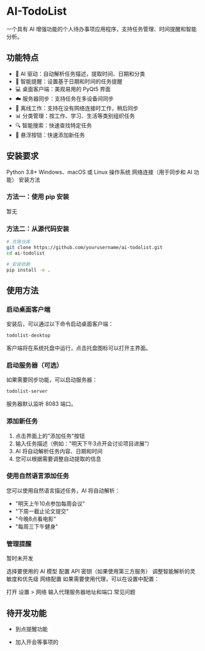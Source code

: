 # AI-TodoList
一个具有 AI 增强功能的个人待办事项应用程序，支持任务管理、时间提醒和智能分析。

## 功能特点
- 🧠 AI 驱动：自动解析任务描述，提取时间、日期和分类
- 🔔 智能提醒：设置基于日期和时间的任务提醒
- 💻 桌面客户端：美观易用的 PyQt5 界面
- ☁️ 服务器同步：支持任务在多设备间同步
- 🔄 离线工作：支持在没有网络连接时工作，稍后同步
- 📊 分类管理：按工作、学习、生活等类别组织任务
- 🔍 智能搜索：快速查找特定任务
- 🚀 悬浮按钮：快速添加新任务
## 安装要求
Python 3.8+
Windows、macOS 或 Linux 操作系统
网络连接（用于同步和 AI 功能）
安装方法
### 方法一：使用 pip 安装
暂无

### 方法二：从源代码安装
```bash
# 克隆仓库
git clone https://github.com/yourusername/ai-todolist.git
cd ai-todolist

# 安装依赖
pip install -e .
```
## 使用方法
### 启动桌面客户端
安装后，可以通过以下命令启动桌面客户端：
```bash
todolist-desktop
```
客户端将在系统托盘中运行，点击托盘图标可以打开主界面。

### 启动服务器（可选）
如果需要同步功能，可以启动服务器：
```bash
todolist-server
```
服务器默认监听 8083 端口。

### 添加新任务
1. 点击界面上的"添加任务"按钮
2. 输入任务描述（例如："明天下午3点开会讨论项目进展"）
3. AI 将自动解析任务内容、日期和时间
4. 您可以根据需要调整自动提取的信息

### 使用自然语言添加任务
您可以使用自然语言描述任务，AI 将自动解析：
- "明天上午10点参加每周会议"
- "下周一截止论文提交"
- "今晚8点看电影"
- "每周三下午健身"

### 管理提醒
暂时未开发

选择要使用的 AI 模型
配置 API 密钥（如果使用第三方服务）
调整智能解析的灵敏度和优先级
网络配置
如果需要使用代理，可以在设置中配置：

打开 设置 > 网络
输入代理服务器地址和端口
常见问题

## 待开发功能
- 到点提醒功能

- 加入开会等事项的











